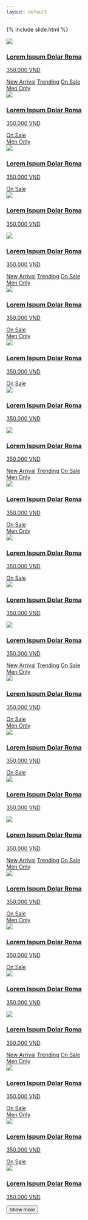 ```yaml
---
layout: default
---
```


{% include slide.html %}

<div class="pro-container text-center">
	<div class="container pro-wrp">
		<div class="row">
			<div class="col-md-3 col-sm-6 col-xs-12 pro-item">
				<div class="thumbnail">
					<a href="product-detail.html">
						<img src="images/products/adults/01.png">
						<div class="caption text-center">
							<h3 class="pro-tit">Lorem Ispum Dolar Roma</h3>
							<p class="pro-price">350.000 VND</p>
						</div>
					</a>
					<div class="pro-tags">
						<a href="" class="ts-tag btn-xs btn-success">New Arrival</a>
						<a href="" class="ts-tag btn-xs btn-warning">Trending</a>
						<a href="" class="ts-tag btn-xs btn-danger">On Sale</a>
					</div>
					<div class="pro-spec-tags">
						<a href="" class="ts-spec-tag">Men Only</a>
					</div>
				</div>
			</div>
			<div class="col-md-3 col-sm-6 col-xs-12 pro-item">
				<div class="thumbnail">
					<a href="product-detail.html">
						<img src="images/products/adults/02.png">
						<div class="caption text-center">
							<h3 class="pro-tit">Lorem Ispum Dolar Roma</h3>
							<p class="pro-price">350.000 VND</p>
						</div>
					</a>
					<div class="pro-tags">
						<a href="" class="ts-tag btn-xs btn-danger">On Sale</a>
					</div>
					<div class="pro-spec-tags">
						<a href="" class="ts-spec-tag">Men Only</a>
					</div>
				</div>
			</div>
			<div class="col-md-3 col-sm-6 col-xs-12 pro-item">
				<div class="thumbnail">
					<a href="product-detail.html">
						<img src="images/products/adults/03.png">
						<div class="caption text-center">
							<h3 class="pro-tit">Lorem Ispum Dolar Roma</h3>
							<p class="pro-price">350.000 VND</p>
						</div>
					</a>
					<div class="pro-tags">
						<a href="" class="ts-tag btn-xs btn-danger">On Sale</a>
					</div>
					<div class="pro-spec-tags">
					</div>
				</div>
			</div>
			<div class="col-md-3 col-sm-6 col-xs-12 pro-item">
				<div class="thumbnail">
					<a href="product-detail.html">
						<img src="images/products/adults/04.png">
						<div class="caption text-center">
							<h3 class="pro-tit">Lorem Ispum Dolar Roma</h3>
							<p class="pro-price">350.000 VND</p>
						</div>
					</a>
					<div class="pro-tags">
					</div>
					<div class="pro-spec-tags">
					</div>
				</div>
			</div>
			<div class="col-md-3 col-sm-6 col-xs-12 pro-item">
				<div class="thumbnail">
					<a href="product-detail.html">
						<img src="images/products/adults/01.png">
						<div class="caption text-center">
							<h3 class="pro-tit">Lorem Ispum Dolar Roma</h3>
							<p class="pro-price">350.000 VND</p>
						</div>
					</a>
					<div class="pro-tags">
						<a href="" class="ts-tag btn-xs btn-success">New Arrival</a>
						<a href="" class="ts-tag btn-xs btn-warning">Trending</a>
						<a href="" class="ts-tag btn-xs btn-danger">On Sale</a>
					</div>
					<div class="pro-spec-tags">
						<a href="" class="ts-spec-tag">Men Only</a>
					</div>
				</div>
			</div>
			<div class="col-md-3 col-sm-6 col-xs-12 pro-item">
				<div class="thumbnail">
					<a href="product-detail.html">
						<img src="images/products/adults/02.png">
						<div class="caption text-center">
							<h3 class="pro-tit">Lorem Ispum Dolar Roma</h3>
							<p class="pro-price">350.000 VND</p>
						</div>
					</a>
					<div class="pro-tags">
						<a href="" class="ts-tag btn-xs btn-danger">On Sale</a>
					</div>
					<div class="pro-spec-tags">
						<a href="" class="ts-spec-tag">Men Only</a>
					</div>
				</div>
			</div>
			<div class="col-md-3 col-sm-6 col-xs-12 pro-item">
				<div class="thumbnail">
					<a href="product-detail.html">
						<img src="images/products/adults/03.png">
						<div class="caption text-center">
							<h3 class="pro-tit">Lorem Ispum Dolar Roma</h3>
							<p class="pro-price">350.000 VND</p>
						</div>
					</a>
					<div class="pro-tags">
						<a href="" class="ts-tag btn-xs btn-danger">On Sale</a>
					</div>
					<div class="pro-spec-tags">
					</div>
				</div>
			</div>
			<div class="col-md-3 col-sm-6 col-xs-12 pro-item">
				<div class="thumbnail">
					<a href="product-detail.html">
						<img src="images/products/adults/04.png">
						<div class="caption text-center">
							<h3 class="pro-tit">Lorem Ispum Dolar Roma</h3>
							<p class="pro-price">350.000 VND</p>
						</div>
					</a>
					<div class="pro-tags">
					</div>
					<div class="pro-spec-tags">
					</div>
				</div>
			</div>
			<div class="col-md-3 col-sm-6 col-xs-12 pro-item">
				<div class="thumbnail">
					<a href="product-detail.html">
						<img src="images/products/adults/01.png">
						<div class="caption text-center">
							<h3 class="pro-tit">Lorem Ispum Dolar Roma</h3>
							<p class="pro-price">350.000 VND</p>
						</div>
					</a>
					<div class="pro-tags">
						<a href="" class="ts-tag btn-xs btn-success">New Arrival</a>
						<a href="" class="ts-tag btn-xs btn-warning">Trending</a>
						<a href="" class="ts-tag btn-xs btn-danger">On Sale</a>
					</div>
					<div class="pro-spec-tags">
						<a href="" class="ts-spec-tag">Men Only</a>
					</div>
				</div>
			</div>
			<div class="col-md-3 col-sm-6 col-xs-12 pro-item">
				<div class="thumbnail">
					<a href="product-detail.html">
						<img src="images/products/adults/02.png">
						<div class="caption text-center">
							<h3 class="pro-tit">Lorem Ispum Dolar Roma</h3>
							<p class="pro-price">350.000 VND</p>
						</div>
					</a>
					<div class="pro-tags">
						<a href="" class="ts-tag btn-xs btn-danger">On Sale</a>
					</div>
					<div class="pro-spec-tags">
						<a href="" class="ts-spec-tag">Men Only</a>
					</div>
				</div>
			</div>
			<div class="col-md-3 col-sm-6 col-xs-12 pro-item">
				<div class="thumbnail">
					<a href="product-detail.html">
						<img src="images/products/adults/03.png">
						<div class="caption text-center">
							<h3 class="pro-tit">Lorem Ispum Dolar Roma</h3>
							<p class="pro-price">350.000 VND</p>
						</div>
					</a>
					<div class="pro-tags">
						<a href="" class="ts-tag btn-xs btn-danger">On Sale</a>
					</div>
					<div class="pro-spec-tags">
					</div>
				</div>
			</div>
			<div class="col-md-3 col-sm-6 col-xs-12 pro-item">
				<div class="thumbnail">
					<a href="product-detail.html">
						<img src="images/products/adults/04.png">
						<div class="caption text-center">
							<h3 class="pro-tit">Lorem Ispum Dolar Roma</h3>
							<p class="pro-price">350.000 VND</p>
						</div>
					</a>
					<div class="pro-tags">
					</div>
					<div class="pro-spec-tags">
					</div>
				</div>
			</div>
			<div class="col-md-3 col-sm-6 col-xs-12 pro-item">
				<div class="thumbnail">
					<a href="product-detail.html">
						<img src="images/products/adults/01.png">
						<div class="caption text-center">
							<h3 class="pro-tit">Lorem Ispum Dolar Roma</h3>
							<p class="pro-price">350.000 VND</p>
						</div>
					</a>
					<div class="pro-tags">
						<a href="" class="ts-tag btn-xs btn-success">New Arrival</a>
						<a href="" class="ts-tag btn-xs btn-warning">Trending</a>
						<a href="" class="ts-tag btn-xs btn-danger">On Sale</a>
					</div>
					<div class="pro-spec-tags">
						<a href="" class="ts-spec-tag">Men Only</a>
					</div>
				</div>
			</div>
			<div class="col-md-3 col-sm-6 col-xs-12 pro-item">
				<div class="thumbnail">
					<a href="product-detail.html">
						<img src="images/products/adults/02.png">
						<div class="caption text-center">
							<h3 class="pro-tit">Lorem Ispum Dolar Roma</h3>
							<p class="pro-price">350.000 VND</p>
						</div>
					</a>
					<div class="pro-tags">
						<a href="" class="ts-tag btn-xs btn-danger">On Sale</a>
					</div>
					<div class="pro-spec-tags">
						<a href="" class="ts-spec-tag">Men Only</a>
					</div>
				</div>
			</div>
			<div class="col-md-3 col-sm-6 col-xs-12 pro-item">
				<div class="thumbnail">
					<a href="product-detail.html">
						<img src="images/products/adults/03.png">
						<div class="caption text-center">
							<h3 class="pro-tit">Lorem Ispum Dolar Roma</h3>
							<p class="pro-price">350.000 VND</p>
						</div>
					</a>
					<div class="pro-tags">
						<a href="" class="ts-tag btn-xs btn-danger">On Sale</a>
					</div>
					<div class="pro-spec-tags">
					</div>
				</div>
			</div>
			<div class="col-md-3 col-sm-6 col-xs-12 pro-item">
				<div class="thumbnail">
					<a href="product-detail.html">
						<img src="images/products/adults/04.png">
						<div class="caption text-center">
							<h3 class="pro-tit">Lorem Ispum Dolar Roma</h3>
							<p class="pro-price">350.000 VND</p>
						</div>
					</a>
					<div class="pro-tags">
					</div>
					<div class="pro-spec-tags">
					</div>
				</div>
			</div>
			<div class="col-md-3 col-sm-6 col-xs-12 pro-item">
				<div class="thumbnail">
					<a href="product-detail.html">
						<img src="images/products/adults/01.png">
						<div class="caption text-center">
							<h3 class="pro-tit">Lorem Ispum Dolar Roma</h3>
							<p class="pro-price">350.000 VND</p>
						</div>
					</a>
					<div class="pro-tags">
						<a href="" class="ts-tag btn-xs btn-success">New Arrival</a>
						<a href="" class="ts-tag btn-xs btn-warning">Trending</a>
						<a href="" class="ts-tag btn-xs btn-danger">On Sale</a>
					</div>
					<div class="pro-spec-tags">
						<a href="" class="ts-spec-tag">Men Only</a>
					</div>
				</div>
			</div>
			<div class="col-md-3 col-sm-6 col-xs-12 pro-item">
				<div class="thumbnail">
					<a href="product-detail.html">
						<img src="images/products/adults/02.png">
						<div class="caption text-center">
							<h3 class="pro-tit">Lorem Ispum Dolar Roma</h3>
							<p class="pro-price">350.000 VND</p>
						</div>
					</a>
					<div class="pro-tags">
						<a href="" class="ts-tag btn-xs btn-danger">On Sale</a>
					</div>
					<div class="pro-spec-tags">
						<a href="" class="ts-spec-tag">Men Only</a>
					</div>
				</div>
			</div>
			<div class="col-md-3 col-sm-6 col-xs-12 pro-item">
				<div class="thumbnail">
					<a href="product-detail.html">
						<img src="images/products/adults/03.png">
						<div class="caption text-center">
							<h3 class="pro-tit">Lorem Ispum Dolar Roma</h3>
							<p class="pro-price">350.000 VND</p>
						</div>
					</a>
					<div class="pro-tags">
						<a href="" class="ts-tag btn-xs btn-danger">On Sale</a>
					</div>
					<div class="pro-spec-tags">
					</div>
				</div>
			</div>
			<div class="col-md-3 col-sm-6 col-xs-12 pro-item">
				<div class="thumbnail">
					<a href="product-detail.html">
						<img src="images/products/adults/04.png">
						<div class="caption text-center">
							<h3 class="pro-tit">Lorem Ispum Dolar Roma</h3>
							<p class="pro-price">350.000 VND</p>
						</div>
					</a>
					<div class="pro-tags">
					</div>
					<div class="pro-spec-tags">
					</div>
				</div>
			</div>
			<div class="col-md-3 col-sm-6 col-xs-12 pro-item">
				<div class="thumbnail">
					<a href="product-detail.html">
						<img src="images/products/adults/01.png">
						<div class="caption text-center">
							<h3 class="pro-tit">Lorem Ispum Dolar Roma</h3>
							<p class="pro-price">350.000 VND</p>
						</div>
					</a>
					<div class="pro-tags">
						<a href="" class="ts-tag btn-xs btn-success">New Arrival</a>
						<a href="" class="ts-tag btn-xs btn-warning">Trending</a>
						<a href="" class="ts-tag btn-xs btn-danger">On Sale</a>
					</div>
					<div class="pro-spec-tags">
						<a href="" class="ts-spec-tag">Men Only</a>
					</div>
				</div>
			</div>
			<div class="col-md-3 col-sm-6 col-xs-12 pro-item">
				<div class="thumbnail">
					<a href="product-detail.html">
						<img src="images/products/adults/02.png">
						<div class="caption text-center">
							<h3 class="pro-tit">Lorem Ispum Dolar Roma</h3>
							<p class="pro-price">350.000 VND</p>
						</div>
					</a>
					<div class="pro-tags">
						<a href="" class="ts-tag btn-xs btn-danger">On Sale</a>
					</div>
					<div class="pro-spec-tags">
						<a href="" class="ts-spec-tag">Men Only</a>
					</div>
				</div>
			</div>
			<div class="col-md-3 col-sm-6 col-xs-12 pro-item">
				<div class="thumbnail">
					<a href="product-detail.html">
						<img src="images/products/adults/03.png">
						<div class="caption text-center">
							<h3 class="pro-tit">Lorem Ispum Dolar Roma</h3>
							<p class="pro-price">350.000 VND</p>
						</div>
					</a>
					<div class="pro-tags">
						<a href="" class="ts-tag btn-xs btn-danger">On Sale</a>
					</div>
					<div class="pro-spec-tags">
					</div>
				</div>
			</div>
			<div class="col-md-3 col-sm-6 col-xs-12 pro-item">
				<div class="thumbnail">
					<a href="product-detail.html">
						<img src="images/products/adults/04.png">
						<div class="caption text-center">
							<h3 class="pro-tit">Lorem Ispum Dolar Roma</h3>
							<p class="pro-price">350.000 VND</p>
						</div>
					</a>
					<div class="pro-tags">
					</div>
					<div class="pro-spec-tags">
					</div>
				</div>
			</div>
		</div>
		<button class="btn btn-lg main-btn cta-lg" id="loadMore">Show more</button>
	</div>
</div>
